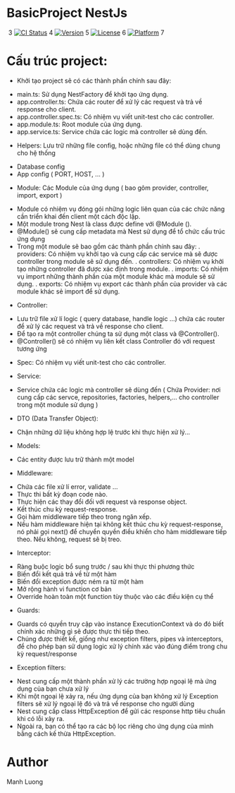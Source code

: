 # BasicProject NestJs
​
3
[![CI Status](https://img.shields.io/travis/QuangTran/UnitImageLayerEditor.svg?style=flat)](https://travis-ci.org/QuangTran/UnitImageLayerEditor)
4
[![Version](https://img.shields.io/cocoapods/v/UnitImageLayerEditor.svg?style=flat)](https://cocoapods.org/pods/UnitImageLayerEditor)
5
[![License](https://img.shields.io/cocoapods/l/UnitImageLayerEditor.svg?style=flat)](https://cocoapods.org/pods/UnitImageLayerEditor)
6
[![Platform](https://img.shields.io/cocoapods/p/UnitImageLayerEditor.svg?style=flat)](https://cocoapods.org/pods/UnitImageLayerEditor)
7
​
# Cấu trúc project:

- Khởi tạo project sẽ có các thành phần chính sau đây:
 + main.ts: Sử dụng NestFactory để khởi tạo ứng dụng.
 + app.controller.ts: Chứa các router để xử lý các request và trả về response cho client.
 + app.controller.spec.ts: Có nhiệm vụ viết unit-test cho các controller.
 + app.module.ts: Root module của ứng dụng.
 + app.service.ts: Service chứa các logic mà controller sẽ dùng đến.

- Helpers: Lưu trữ những file config, hoặc những file có thể dùng chung cho hệ thống
 + Database config
 + App config ( PORT, HOST, ... )
 
- Module: Các Module của ứng dụng ( bao gôm provider, controller, import, export )
 + Module có nhiệm vụ đóng gói những logic liên quan của các chức năng cần triển khai đến client một cách độc lập.
 + Một module trong Nest là class được define với @Module (). 
 + @Module() sẽ cung cấp metadata mà Nest sử dụng để tổ chức cấu trúc ứng dụng
 + Trong một module sẽ bao gồm các thành phần chính sau đây:
  . providers: Có nhiệm vụ khởi tạo và cung cấp các service mà sẽ được controller trong module sẽ sử dụng đến.
  . controllers: Có nhiệm vụ khởi tạo những controller đã được xác định trong module.
  . imports: Có nhiệm vụ import những thành phần của một module khác mà module sẽ sử dụng.
  . exports: Có nhiệm vụ export các thành phần của provider và các module khác sẻ import để sử dụng.
  
- Controller:
 + Lưu trữ file xử lí logic ( query database, handle logic ...) chứa các router để xử lý các request và trả về response cho client.
 + Để tạo ra một controller chúng ta sử dụng một class và @Controller().
 + @Controller() sẽ có nhiệm vụ liên kết class Controller đó với request tương ứng

- Spec: Có nhiệm vụ viết unit-test cho các controller.

- Service: 
 + Service chứa các logic mà controller sẽ dùng đến ( Chứa Provider: nơi cung cấp các servce, repositories, factories, helpers,... cho controller trong một module sử dụng )
 
- DTO (Data Transfer Object): 
 + Chặn những dữ liệu không hợp lệ trước khi thực hiện xử lý...
 
- Models: 
 + Các entity được lưu trữ thành một model

- Middleware:
 + Chứa các file xử lí error, validate ...
 + Thực thi bất kỳ đoạn code nào.
 + Thực hiện các thay đổi đối với request và response object.
 + Kết thúc chu kỳ request-response.
 + Gọi hàm middleware tiếp theo trong ngăn xếp.
 + Nếu hàm middleware hiện tại không kết thúc chu kỳ request-response, nó phải gọi next() để chuyển quyền điều khiển cho hàm middleware tiếp theo. Nếu không, request sẽ bị treo.

- Interceptor:
 + Ràng buộc logic bổ sung trước / sau khi thực thi phương thức
 + Biến đổi kết quả trả về từ một hàm
 + Biến đổi exception được ném ra từ một hàm
 + Mở rộng hành vi function cơ bản
 + Override hoàn toàn một function tùy thuộc vào các điều kiện cụ thể

- Guards:
 + Guards có quyền truy cập vào instance ExecutionContext và do đó biết chính xác những gì sẽ được thực thi tiếp theo.
 + Chúng được thiết kế, giống như exception filters, pipes và interceptors, để cho phép bạn sử dụng logic xử lý chính xác vào đúng điểm trong chu kỳ request/response

- Exception filters: 
 + Nest cung cấp một thành phần xử lý các trường hợp ngoại lệ mà ứng dụng của bạn chưa xử lý
 + Khi một ngoại lệ xảy ra, nếu ứng dụng của bạn không xử lý Exception filters sẽ xử lý ngoại lệ đó và trả về response cho người dùng
 + Nest cung cấp class HttpException để gửi các response http tiêu chuẩn khi có lỗi xảy ra.
 + Ngoài ra, bạn có thể tạo ra các bộ lọc riêng cho ứng dụng của mình bằng cách kế thừa HttpException.
 
# Author

Manh Luong
